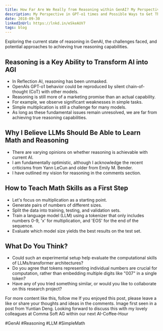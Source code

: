 ```yaml
---
title: How Far Are We Really from Reasoning within GenAI? My Perspective in GPT-o1 times and Possible Ways to Get There 
description: My Perspective in GPT-o1 times and Possible Ways to Get There
date: 2018-09-30
linkedInUrl: https://lnkd.in/eSkeAUV7
tags: blog
---
```


Exploring the current state of reasoning in GenAI, the challenges faced, and potential approaches to achieving true reasoning capabilities.

<!-- excerpt -->

## Reasoning is a Key Ability to Transform AI into AGI

* In Reflection AI, reasoning has been unmasked.
* OpenAIs GPT-o1 behavior could be reproduced by silent chain-of-thought (CoT) with other models.
* Reasoning is still more of a marketing promise than an actual capability.
* For example, we observe significant weaknesses in simple tasks.
* Simple multiplication is still a challenge for many models.
* As long as these fundamental issues remain unresolved, we are far from achieving true reasoning capabilities.

## Why I Believe LLMs Should Be Able to Learn Math and Reasoning

* There are varying opinions on whether reasoning is achievable with current AI.
* I am fundamentally optimistic, although I acknowledge the recent criticisms from Yann LeCun and older from Emily M. Bender.
* I have outlined my vision for reasoning in the comments section.

## How to Teach Math Skills as a First Step

* Let's focus on multiplication as a starting point.
* Generate pairs of numbers of different sizes.
* Split the data into training, testing, and validation sets.
* Train a language model (LLM) using a tokenizer that only includes numbers 0-9, 'x' for multiplication, and 'EOS' for the end of the sequence.
* Evaluate which model size yields the best results on the test set.

## What Do You Think?

* Could such an experimental setup help evaluate the computational skills of LLMs/transformer architectures?
* Do you agree that tokens representing individual numbers are crucial for computation, rather than embedding multiple digits like "007" in a single token?
* Have any of you tried something similar, or would you like to collaborate on this research project?

For more content like this, follow me If you enjoyed this post, please leave a like or share your thoughts and ideas in the comments. Image first seen in a post from Yuntian Deng. Looking forward to discuss this with my lovely colleagues at Comma Soft AG within our next AI-Coffee-Hour

#GenAI #Reasoning #LLM #SimpleMath
